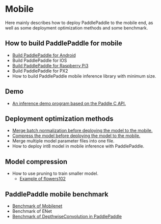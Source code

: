 # Mobile

Here mainly describes how to deploy PaddlePaddle to the mobile end, as well as some deployment optimization methods and some benchmark.

## How to build PaddlePaddle for mobile
- [Build PaddlePaddle for Android](https://github.com/PaddlePaddle/Paddle/blob/develop/doc/howto/cross_compiling/cross_compiling_for_android_cn.md)
- Build PaddlePaddle for IOS
- [Build PaddlePaddle for Raspberry Pi3](https://github.com/PaddlePaddle/Paddle/blob/develop/doc/howto/cross_compiling/cross_compiling_for_raspberry_cn.md)
- Build PaddlePaddle for PX2
- How to build PaddlePaddle mobile inference library with minimum size.

## Demo
- [An inference demo program based on the Paddle C API.](./benchmark/tool/C/README.md)

## Deployment optimization methods
- [Merge batch normalization before deploying the model to the mobile.](./tool/merge_batch_normalization/README.md)
- [Compress the model before deploying the model to the mobile.](./tool/rounding/README.md)
- Merge multiple model parameter files into one file.
- How to deploy int8 model in mobile inference with PaddlePaddle.

## Model compression
- How to use pruning to train smaller model.
  - [Example of flowers102](./model_compression/flowers102/README.md)

## PaddlePaddle mobile benchmark
- [Benchmark of Mobilenet](./benchmark/README.md)
- Benchmark of ENet
- [Benchmark of DepthwiseConvolution in PaddlePaddle](https://github.com/hedaoyuan/Function/blob/master/src/conv/README.md)
